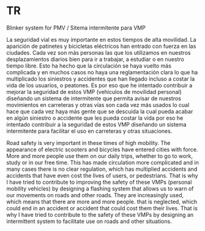 # TR
Blinker system for PMV / Sitema intermitente para VMP

La seguridad vial es muy importante en estos tiempos de alta movilidad. 
La aparición de patinetes y bicicletas eléctricos han entrado con fuerza en las ciudades. 
Cada vez son más personas las que los utilizamos en nuestros desplazamientos diarios bien para ir a trabajar, a estudiar o en nuestro tiempo libre. 
Esto ha hecho que la circulación se haya vuelto más complicada y en muchos casos no haya una reglamentación clara lo que ha multiplicado los siniestros y accidentes que han llegado incluso a costar la vida de los usuarios, o peatones.
Es por eso que he intentado contribuir a mejorar la seguridad de estos VMP (vehículos de movilidad personal) diseñando un sistema de intermitente que permita avisar de nuestros movimientos en carreteras y otras vías son cada vez más usados lo cual hace que cada vez haya más gente que se descuida
la cual pueda acabar en algún siniestro o accidente que les pueda costar la vida por eso he intentado contribuir a la seguridad de estos VMP diseñando un sistema intermitente para facilitar el uso en carreteras y otras situaciones.



Road safety is very important in these times of high mobility. 
The appearance of electric scooters and bicycles have entered cities with force. 
More and more people use them on our daily trips, whether to go to work, study or in our free time.
This has made circulation more complicated and in many cases there is no clear regulation, which has multiplied accidents and accidents that have even cost the lives of users, or pedestrians.
That is why I have tried to contribute to improving the safety of these VMPs (personal mobility vehicles) by designing a flashing system that allows us to warn of our movements on roads and other roads. 
They are increasingly used, which means that there are more and more people. that is neglected, which could end in an accident or accident that could cost them their lives. 
That is why I have tried to contribute to the safety of these VMPs by designing an intermittent system to facilitate use on roads and other situations.

